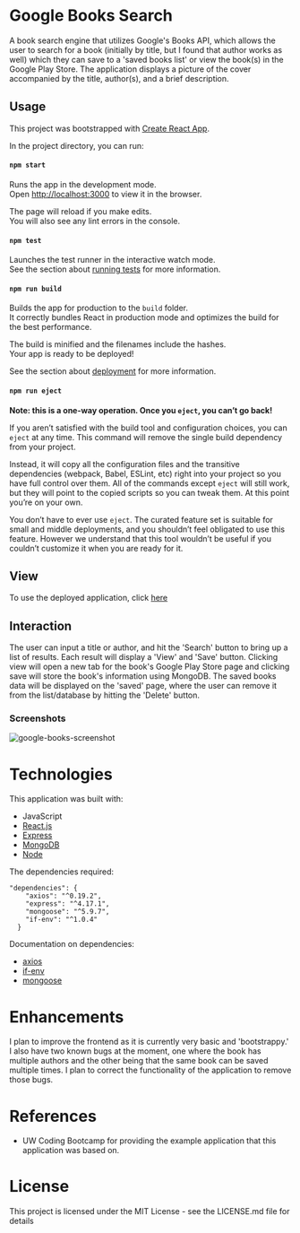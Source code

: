 # Google Books Search

A book search engine that utilizes Google's Books API, which allows the user to search for a book (initially by title, but I found that author works as well) which they can save to a 'saved books list' or view the book(s) in the Google Play Store. The application displays a picture of the cover accompanied by the title, author(s), and a brief description.

## Usage

This project was bootstrapped with [Create React App](https://github.com/facebook/create-react-app).

In the project directory, you can run:

#### `npm start`

Runs the app in the development mode.<br />
Open [http://localhost:3000](http://localhost:3000) to view it in the browser.

The page will reload if you make edits.<br />
You will also see any lint errors in the console.

#### `npm test`

Launches the test runner in the interactive watch mode.<br />
See the section about [running tests](https://facebook.github.io/create-react-app/docs/running-tests) for more information.

#### `npm run build`

Builds the app for production to the `build` folder.<br />
It correctly bundles React in production mode and optimizes the build for the best performance.

The build is minified and the filenames include the hashes.<br />
Your app is ready to be deployed!

See the section about [deployment](https://facebook.github.io/create-react-app/docs/deployment) for more information.

#### `npm run eject`

**Note: this is a one-way operation. Once you `eject`, you can’t go back!**

If you aren’t satisfied with the build tool and configuration choices, you can `eject` at any time. This command will remove the single build dependency from your project.

Instead, it will copy all the configuration files and the transitive dependencies (webpack, Babel, ESLint, etc) right into your project so you have full control over them. All of the commands except `eject` will still work, but they will point to the copied scripts so you can tweak them. At this point you’re on your own.

You don’t have to ever use `eject`. The curated feature set is suitable for small and middle deployments, and you shouldn’t feel obligated to use this feature. However we understand that this tool wouldn’t be useful if you couldn’t customize it when you are ready for it.

## View

To use the deployed application, click [here](https://jle-google-books.herokuapp.com/)

## Interaction

The user can input a title or author, and hit the 'Search' button to bring up a list of results. Each result will display a 'View' and 'Save' button. Clicking view will open a new tab for the book's Google Play Store page and clicking save will store the book's information using MongoDB. The saved books data will be displayed on the 'saved' page, where the user can remove it from the list/database by hitting the 'Delete' button.

### Screenshots

![google-books-screenshot](https://github.com/twopcz/google-books/blob/master/assets/images/gb-ss-big.png?raw=true)

# Technologies

This application was built with:

- JavaScript
- [React.js](https://reactjs.org/)
- [Express](https://expressjs.com/)
- [MongoDB](https://www.mongodb.com/)
- [Node](https://nodejs.org/en/)

The dependencies required:

```
"dependencies": {
    "axios": "^0.19.2",
    "express": "^4.17.1",
    "mongoose": "^5.9.7",
    "if-env": "^1.0.4"
  }
```

Documentation on dependencies:

- [axios](https://github.com/axios/axios)
- [if-env](https://github.com/ericclemmons/if-env#readme)
- [mongoose](https://mongoosejs.com/docs/guide.html)

# Enhancements

I plan to improve the frontend as it is currently very basic and 'bootstrappy.' I also have two known bugs at the moment, one where the book has multiple authors and the other being that the same book can be saved multiple times. I plan to correct the functionality of the application to remove those bugs.

# References

- UW Coding Bootcamp for providing the example application that this application was based on.

# License

This project is licensed under the MIT License - see the LICENSE.md file for details

